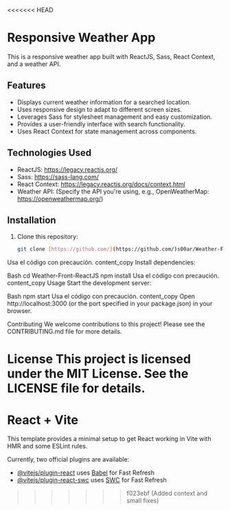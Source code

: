 <<<<<<< HEAD
# Responsive Weather App

This is a responsive weather app built with ReactJS, Sass, React Context, and a weather API.

## Features

* Displays current weather information for a searched location.
* Uses responsive design to adapt to different screen sizes.
* Leverages Sass for stylesheet management and easy customization.
* Provides a user-friendly interface with search functionality.
* Uses React Context for state management across components.

## Technologies Used

* ReactJS: https://legacy.reactjs.org/
* Sass: https://sass-lang.com/
* React Context: https://legacy.reactjs.org/docs/context.html
* Weather API: (Specify the API you're using, e.g., OpenWeatherMap: https://openweathermap.org/)

## Installation

1. Clone this repository:

   ```bash
   git clone [https://github.com/](https://github.com/)s00ar/Weather-Front-ReactJS.git
Usa el código con precaución.
content_copy
Install dependencies:

Bash
cd Weather-Front-ReactJS
npm install
Usa el código con precaución.
content_copy
Usage
Start the development server:

Bash
npm start
Usa el código con precaución.
content_copy
Open http://localhost:3000 (or the port specified in your package.json) in your browser.

Contributing
We welcome contributions to this project! Please see the CONTRIBUTING.md file for more details.

License
This project is licensed under the MIT License. See the LICENSE file for details.
=======
# React + Vite

This template provides a minimal setup to get React working in Vite with HMR and some ESLint rules.

Currently, two official plugins are available:

- [@vitejs/plugin-react](https://github.com/vitejs/vite-plugin-react/blob/main/packages/plugin-react/README.md) uses [Babel](https://babeljs.io/) for Fast Refresh
- [@vitejs/plugin-react-swc](https://github.com/vitejs/vite-plugin-react-swc) uses [SWC](https://swc.rs/) for Fast Refresh
>>>>>>> f023ebf (Added context and small fixes)
